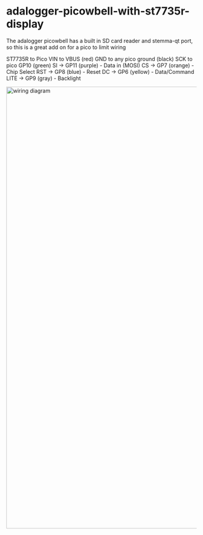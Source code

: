 # adalogger-picowbell-with-st7735r-display
The adalogger picowbell has a built in SD card reader and stemma-qt port, so this is a great add on for a pico to limit wiring

ST7735R to Pico
VIN to VBUS (red)
GND to any pico ground (black)
SCK to pico GP10 (green)
SI → GP11 (purple) - Data in (MOSI)
CS → GP7 (orange) - Chip Select
RST → GP8 (blue) - Reset
DC → GP6 (yellow) - Data/Command
LITE → GP9 (gray) - Backlight

<img width="1168" alt="wiring diagram" src="https://github.com/user-attachments/assets/0e9f932d-2d1c-4f24-af7a-71924b8659aa" />
